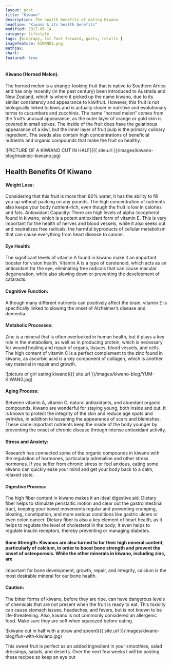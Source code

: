 ```yaml
---
layout: post
title: "Kiwano"
description: The health benefits of eating Kiwano
headline: "Kiwano & its health benefits"
modified: 2017-06-14
category: lifestyle
tags: [biograpy, 1st foot forward, goals, results ]
imagefeature: KIWANO1.png
mathjax: 
chart:
featured: true
---
```


<style>

    .notepad-post-title h1{

        display: none!important;
    }

    .modify .notepad-post-title h1{

        display: block!important;
    }

    .bg-img img {
    	 -webkit-background-size: cover!important;
		  -moz-background-size: cover!important;
		  -o-background-size: cover!important;
		  background-size: cover!important;
    }

</style>





#### Kiwano (Horned Melon).

The horned melon is a strange-looking fruit that is native to Southern Africa and has only recently (in the past century) been introduced to Australia and New Zealand, which is where it picked up the name kiwano, due to its similar consistency and appearance to kiwifruit. However, this fruit is not biologically linked to kiwis and is actually closer in nutritive and evolutionary terms to cucumbers and zucchinis. 
The name “horned melon” comes from the fruit’s unusual appearance, as the outer layer of orange or gold skin is covered in small spikes. The inside of the fruit does have the gelatinous appearance of a kiwi, but the inner layer of fruit pulp is the primary culinary ingredient. The seeds also contain high concentrations of beneficial nutrients and organic compounds that make the fruit so healthy.

![PICTURE OF A KIWIANO CUT IN HALF]({{ site.url }}/images/kiwano-blog/mainpic-kiwiano.jpg)



## Health Benefits Of Kiwano

#### Weight Loss: 

Considering that this fruit is more than 80% water, it has the ability to fill you up without packing on any pounds. The high concentration of nutrients also keeps your body nutrient-rich, even though the fruit is low in calories and fats.
Antioxidant Capacity: There are high levels of alpha-tocopherol found in kiwano, which is a potent antioxidant form of vitamin E. This is very important for the health of nerves and blood vessels, while it also seeks out and neutralizes free radicals, the harmful byproducts of cellular metabolism that can cause everything from heart disease to cancer.

#### Eye Health: 

The significant levels of vitamin A found in kiwano make it an important booster for vision health. Vitamin A is a type of carotenoid, which acts as an antioxidant for the eye, eliminating free radicals that can cause macular degeneration, while also slowing down or preventing the development of cataracts.

#### Cognitive Function:

 Although many different nutrients can positively affect the brain, vitamin E is specifically linked to slowing the onset of Alzheimer’s disease and dementia.

#### Metabolic Processes:

Zinc is a mineral that is often overlooked in human health, but it plays a key role in the metabolism, as well as in producing protein, which is necessary for wound healing and repair of organs, tissues, blood vessels, and cells. The high content of vitamin C is a perfect complement to the zinc found in kiwano, as ascorbic acid is a key component of collagen, which is another key material in repair and growth.


![picture of girl eating kiwano]({{ site.url }}/images/kiwano-blog/YUM-KIWAN0.jpg)

#### Aging Process:

Between vitamin A, vitamin C, natural antioxidants, and abundant organic compounds, kiwano are wonderful for staying young, both inside and out. It is known to protect the integrity of the skin and reduce age spots and wrinkles, in addition to lessening the appearance of scars and blemishes. These same important nutrients keep the inside of the body younger by preventing the onset of chronic disease through intense antioxidant activity.

#### Stress and Anxiety:

Research has connected some of the organic compounds in kiwano with the regulation of hormones, particularly adrenaline and other stress hormones. If you suffer from chronic stress or feel anxious, eating some kiwano can quickly ease your mind and get your body back to a calm, relaxed state.

#### Digestive Process: 
The high fiber content in kiwano makes it an ideal digestive aid. Dietary fiber helps to stimulate peristaltic motion and clear out the gastrointestinal tract, keeping your bowel movements regular and preventing cramping, bloating, constipation, and more serious conditions like gastric ulcers or even colon cancer. Dietary fiber is also a key element of heart health, as it helps to regulate the level of cholesterol in the body; it even helps to regulate insulin receptors, thereby preventing or managing diabetes.

#### Bone Strength: Kiwanos are also turned to for their high mineral content, particularly of calcium, in order to boost bone strength and prevent the onset of osteoporosis. While the other minerals in kiwano, including zinc, are 
important for bone development, growth, repair, and integrity, calcium is the most desirable mineral for our bone health.

#### Caution:
The bitter forms of kiwano, before they are ripe, can have dangerous levels of chemicals that are not present when the fruit is ready to eat. This toxicity can cause stomach issues, headaches, and fevers, but is not known to be life-threatening. Also, kiwano is not commonly considered an allergenic food. Make sure they are soft when squeezed before eating.


![kiwano cut in half with a straw and spoon]({{ site.url }}/images/kiwano-blog/fun-with-kiwiano.jpg)



This sweet fruit is perfect as an added ingredient in your smoothies, salad dressings, salads, and deserts.
Over the next few weeks I will be posting these recipes so keep an eye out





